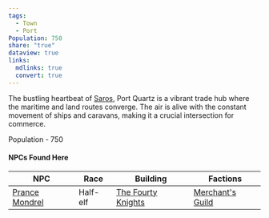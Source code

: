 ```yaml
---
tags:
  - Town
  - Port
Population: 750
share: "true"
dataview: true
links:
  mdlinks: true
  convert: true
---
```


The bustling heartbeat of [Saros](../../../History-&%20Lore/A-Brief-Saros-History.md), Port Quartz is a vibrant trade hub where the maritime and land routes converge. The air is alive with the constant movement of ships and caravans, making it a crucial intersection for commerce.

Population - 750

#### NPCs Found Here
| NPC                                                                                    | Race     | Building                                                                                            | Factions                                                                      |
| -------------------------------------------------------------------------------------- | -------- | --------------------------------------------------------------------------------------------------- | ----------------------------------------------------------------------------- |
| [Prance Mondrel](./NPCs/Prance-Mondrel.md) | Half-elf | [The Fourty Knights](./Locations/The-Fourty-Knights.md) | [Merchant's Guild](../../../Peoples-&%20Factions/Merchant's%20Guild/Merchant's-Guild.md) |
